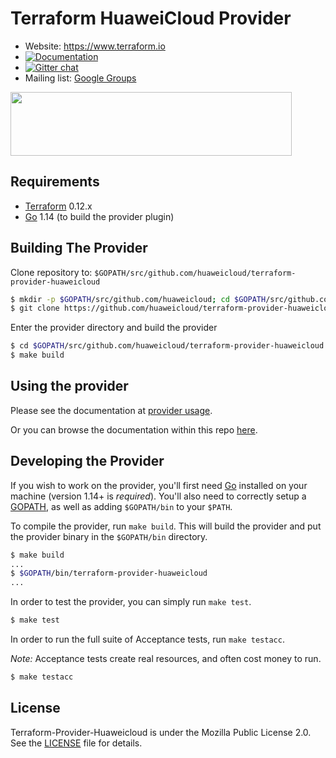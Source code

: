 Terraform HuaweiCloud Provider
==============================

<!-- markdownlint-disable-next-line MD034 -->
* Website: https://www.terraform.io
* [![Documentation](https://img.shields.io/badge/documentation-blue)](https://registry.terraform.io/providers/huaweicloud/huaweicloud/latest/docs)
* [![Gitter chat](https://badges.gitter.im/hashicorp-terraform/Lobby.png)](https://gitter.im/hashicorp-terraform/Lobby)
* Mailing list: [Google Groups](http://groups.google.com/group/terraform-tool)

<!-- markdownlint-disable-next-line MD033 -->
<a href="https://www.huaweicloud.com/"><img width="450px" height="102px" src="https://console-static.huaweicloud.com/static/authui/20210202115135/public/custom/images/logo-en.svg"></a>

Requirements
------------

* [Terraform](https://www.terraform.io/downloads.html) 0.12.x
* [Go](https://golang.org/doc/install) 1.14 (to build the provider plugin)

Building The Provider
---------------------

Clone repository to: `$GOPATH/src/github.com/huaweicloud/terraform-provider-huaweicloud`

```sh
$ mkdir -p $GOPATH/src/github.com/huaweicloud; cd $GOPATH/src/github.com/huaweicloud
$ git clone https://github.com/huaweicloud/terraform-provider-huaweicloud
```

Enter the provider directory and build the provider

```sh
$ cd $GOPATH/src/github.com/huaweicloud/terraform-provider-huaweicloud
$ make build
```

Using the provider
------------------

Please see the documentation at [provider usage](docs/index.md).

Or you can browse the documentation within this repo [here](https://github.com/huaweicloud/terraform-provider-huaweicloud/tree/master/docs).

Developing the Provider
-----------------------

If you wish to work on the provider, you'll first need [Go](http://www.golang.org) installed
on your machine (version 1.14+ is *required*).
You'll also need to correctly setup a [GOPATH](http://golang.org/doc/code.html#GOPATH),
as well as adding `$GOPATH/bin` to your `$PATH`.

To compile the provider, run `make build`.
This will build the provider and put the provider binary in the `$GOPATH/bin` directory.

```sh
$ make build
...
$ $GOPATH/bin/terraform-provider-huaweicloud
...
```

In order to test the provider, you can simply run `make test`.

```sh
$ make test
```

In order to run the full suite of Acceptance tests, run `make testacc`.

*Note:* Acceptance tests create real resources, and often cost money to run.

```sh
$ make testacc
```

License
-------

Terraform-Provider-Huaweicloud is under the Mozilla Public License 2.0. See the [LICENSE](LICENSE) file for details.
